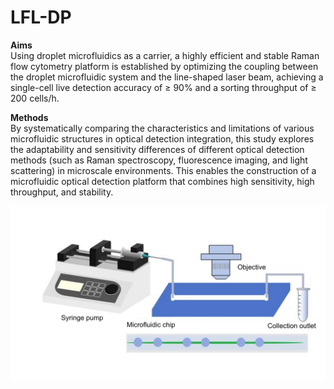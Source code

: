 # LFL-DP

**Aims**  
Using droplet microfluidics as a carrier, a highly efficient and stable Raman flow cytometry platform is established by optimizing the coupling between the droplet microfluidic system and the line-shaped laser beam, achieving a single-cell live detection accuracy of ≥ 90% and a sorting throughput of ≥ 200 cells/h.  

**Methods**  
By systematically comparing the characteristics and limitations of various microfluidic structures in optical detection integration, this study explores the adaptability and sensitivity differences of different optical detection methods (such as Raman spectroscopy, fluorescence imaging, and light scattering) in microscale environments. This enables the construction of a microfluidic optical detection platform that combines high sensitivity, high throughput, and stability.

![LFL-DP System Diagram](images/LFL-DP.png)
